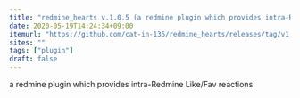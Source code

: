 ```yaml
---
title: "redmine_hearts v.1.0.5 (a redmine plugin which provides intra-Redmine Like/Fav reactions)"
date: 2020-05-19T14:24:34+09:00
itemurl: "https://github.com/cat-in-136/redmine_hearts/releases/tag/v1.0.5"
sites: ""
tags: ["plugin"]
draft: false
---
```


a redmine plugin which provides intra-Redmine Like/Fav reactions